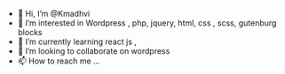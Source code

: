 - 👋 Hi, I’m @Kmadhvi
- 👀 I’m interested in Wordpress , php, jquery, html, css , scss, gutenburg blocks 
- 🌱 I’m currently learning react js ,
- 💞️ I’m looking to collaborate on wordpress 
- 📫 How to reach me ...

<!---
Kmadhvi/Kmadhvi is a ✨ special ✨ repository because its `README.md` (this file) appears on your GitHub profile.
You can click the Preview link to take a look at your changes.
--->
